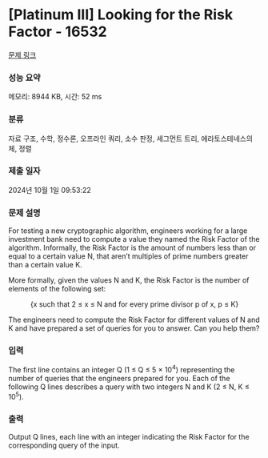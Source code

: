 # [Platinum III] Looking for the Risk Factor - 16532 

[문제 링크](https://www.acmicpc.net/problem/16532) 

### 성능 요약

메모리: 8944 KB, 시간: 52 ms

### 분류

자료 구조, 수학, 정수론, 오프라인 쿼리, 소수 판정, 세그먼트 트리, 에라토스테네스의 체, 정렬

### 제출 일자

2024년 10월 1일 09:53:22

### 문제 설명

<p>For testing a new cryptographic algorithm, engineers working for a large investment bank need to compute a value they named the Risk Factor of the algorithm. Informally, the Risk Factor is the amount of numbers less than or equal to a certain value N, that aren’t multiples of prime numbers greater than a certain value K.</p>

<p>More formally, given the values N and K, the Risk Factor is the number of elements of the following set:</p>

<p style="text-align: center;">{x such that 2 ≤ x ≤ N and for every prime divisor p of x, p ≤ K}</p>

<p>The engineers need to compute the Risk Factor for different values of N and K and have prepared a set of queries for you to answer. Can you help them?</p>

### 입력 

 <p>The first line contains an integer Q (1 ≤ Q ≤ 5 × 10<sup>4</sup>) representing the number of queries that the engineers prepared for you. Each of the following Q lines describes a query with two integers N and K (2 ≤ N, K ≤ 10<sup>5</sup>).</p>

### 출력 

 <p>Output Q lines, each line with an integer indicating the Risk Factor for the corresponding query of the input.</p>

